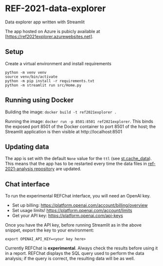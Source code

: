 # REF-2021-data-explorer

Data explorer app written with Streamlit

The app hosted on Azure is pubicly available at [https://ref2021explorer.azurewebsites.net].

## Setup

Create a virtual environment and install requirements

```shell
python -m venv venv
source venv/bin/activate
python -m pip install -r requirements.txt
python -m streamlit run src/Home.py
```


## Running using Docker

Building the image: `docker build -t ref2021explorer .`

Running the image: `docker run -p 8501:8501 ref2021explorer`. This binds the
exposed port 8501 of the Docker container to port 8501 of the host; the
Streamlit application is then visible at http://localhost:8501

## Updating data

The app is set with the default `None` value for the `ttl` (see [st.cache_data](https://docs.streamlit.io/library/api-reference/performance/st.cache_data)). This means that the app has to be restarted every time the data files in [ref-2021-analysis repository](https://github.com/softwaresaved/ref-2021-analysis) are updated.

## Chat interface

To run the experimental REFChat interface, you will need an OpenAI key.

* Set up billing: https://platform.openai.com/account/billing/overview
* Set usage limits! https://platform.openai.com/account/limits
* Get your API key: https://platform.openai.com/api-keys

Once you have the API key, before running Streamlit as in the
above snippet, export the key to your environment:
```shell
export OPENAI_API_KEY=<your key here>
```

Currently REFChat is **experimental**. Always check the results before
using it in a report. REFChat displays the SQL query used to perform the
data analysis; if the query is correct, the resulting data will be as
well.

